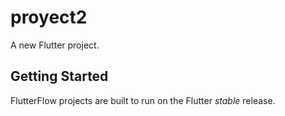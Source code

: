 # proyect2

A new Flutter project.

## Getting Started

FlutterFlow projects are built to run on the Flutter _stable_ release.
